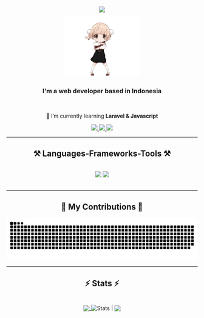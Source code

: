 <h1 align="center">
    <img src="https://readme-typing-svg.herokuapp.com/?font=Righteous&size=35&center=true&vCenter=true&width=500&height=70&duration=4000&lines=Hi+There!+👋;+I'm+Kahfi+Smith!;" />
    <br>
    <img src="https://github.com/KahfiSmith/KahfiSmith/blob/main/loli-dance.gif" width="200">
</h1>

<h3 align="center">I'm a web developer based in Indonesia</h3>

<br/>

<div align="center">
 
 🌱 I’m currently learning **Laravel & Javascript**

 </div>
 
<div align="center"> 
  <a href="mailto:alkahfii2018@gmail.com@gmail.com">
    <img src="https://img.shields.io/badge/Gmail-333333?style=for-the-badge&logo=gmail&logoColor=red" />
  </a>
  <a href="https://www.linkedin.com/in/mohamad-al-kahfi-b48107271/" target="_blank">
    <img src="https://img.shields.io/badge/LinkedIn-0077B5?style=for-the-badge&logo=linkedin&logoColor=white" target="_blank" />
  </a>
  <a href="https://www.facebook.com/profile.php?id=100028652941985" target="_blank">
     <img src="https://img.shields.io/badge/Facebook-1877F2?style=for-the-badge&logo=facebook&logoColor=white" target="_blank" /> 
  </a>
</div>

 <hr/>
 
<h2 align="center">⚒️ Languages-Frameworks-Tools ⚒️</h2>
<br/>
<div align="center">
    <img src="https://skillicons.dev/icons?i=html,css,js,bootstrap,sass" />
    <img src="https://skillicons.dev/icons?i=php,laravel,python,java,mysql,firebase,postman,git,figma" /><br>
</div>

<br/>
<hr/>

<div align="center">
  <h2>🐍 My Contributions 🐍</h2>
  <img alt="snake eating my contributions" src="https://raw.githubusercontent.com/salesp07/salesp07/output/github-contribution-grid-snake.svg" />
  
  <br/>
</div>

<hr/>

<h2 align="center">⚡ Stats ⚡</h2>
<br>
<div align="center">
<a href="https://github-readme-stats.vercel.app/api?username=anuraghazra&show_icons=true&theme=radical">
  <img height=200 align="center" src="https://github-readme-stats.vercel.app/api?username=kahfismith&rank_icon=github&bg_color=000000&text_color=FFFFFF" />
</a>
<img align="center" src="https://github-readme-stats.vercel.app/api?username=kahfismith&show_icons=true&include_all_commits=true&theme=buefy&hide_border=true" alt="Stats" /> | <img align="center" src="https://github-readme-stats.vercel.app/api/top-langs/?username=kahfismith&layout=compact&theme=buefy&hide_border=true" />
</div>

<br/><br/>
